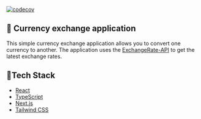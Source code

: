[![codecov](https://codecov.io/gh/ckomop0x/currency-exchange/branch/main/graph/badge.svg?token=BKHY2UBGM1)](https://codecov.io/gh/ckomop0x/currency-exchange) 


## 💸 Currency exchange application

This simple currency exchange application allows you to convert one currency to another. The application uses the [ExchangeRate-API](https://openexchangerates.org/) to get the latest exchange rates.

## 🚀Tech Stack

- [React](https://reactjs.org/)
- [TypeScript](https://www.typescriptlang.org/)
- [Next.js](https://nextjs.org/)
- [Tailwind CSS](https://tailwindcss.com/)
